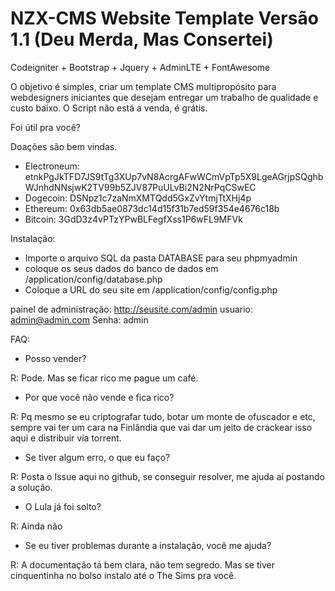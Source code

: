 # NZX-CMS Website Template Versão 1.1 (Deu Merda, Mas Consertei)
Codeigniter + Bootstrap + Jquery + AdminLTE + FontAwesome

O objetivo é simples, criar um template CMS multipropósito para webdesigners iniciantes que desejam entregar um trabalho de qualidade e custo baixo.
O Script não está a venda, é grátis.

Foi útil pra você? 

Doações são bem vindas.
- Electroneum: etnkPgJkTFD7JS9tTg3XUp7vN8AcrgAFwWCmVpTp5X9LgeAGrjpSQghbWJnhdNNsjwK2TV99b5ZJV87PuULvBi2N2NrPqCSwEC
- Dogecoin: DSNpz1c7zaNmXMTQdd5GxZvYtmjTtXHj4p
- Ethereum: 0x63db5ae0873dc14d15f31b7ed59f354e4676c18b
- Bitcoin: 3GdD3z4vPTzYPwBLFegfXss1P6wFL9MFVk

Instalação:
- Importe o arquivo SQL da pasta DATABASE para seu phpmyadmin
- coloque os seus dados do banco de dados em /application/config/database.php
- Coloque a URL do seu site em /application/config/config.php

painel de administração:
http://seusite.com/admin
usuario: admin@admin.com
Senha: admin


FAQ:
- Posso vender?

R: Pode. Mas se ficar rico me pague um café.

- Por que você não vende e fica rico?

R: Pq mesmo se eu criptografar tudo, botar um monte de ofuscador e etc, sempre vai ter um cara na Finlândia que vai dar um jeito de crackear isso aqui e distribuir via torrent.

- Se tiver algum erro, o que eu faço?

R: Posta o Issue aqui no github, se conseguir resolver, me ajuda aí postando a solução.

- O Lula já foi solto?

R: Ainda não

- Se eu tiver problemas durante a instalação, você me ajuda?

R: A documentação tá bem clara, não tem segredo. Mas se tiver cinquentinha no bolso instalo até o The Sims pra você.




